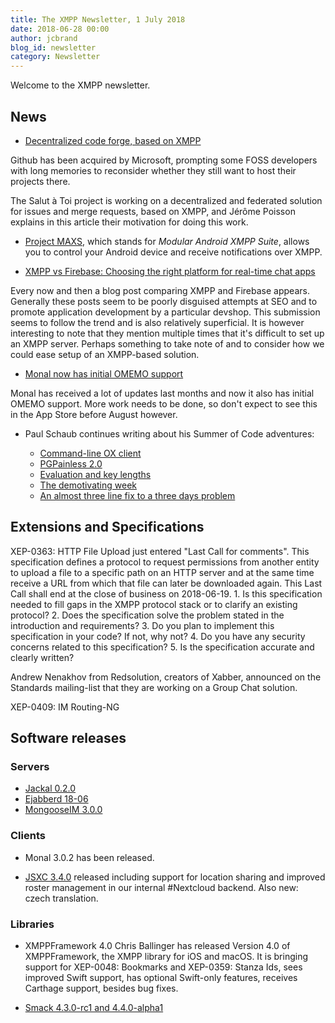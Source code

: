 ```yaml
---
title: The XMPP Newsletter, 1 July 2018
date: 2018-06-28 00:00
author: jcbrand
blog_id: newsletter 
category: Newsletter
---
```


Welcome to the XMPP newsletter.

## News

* [Decentralized code forge, based on XMPP](https://www.goffi.org/b/F4xScokjZejCYAB4NamBbc/decentralized-code-forge,-based-xmpp)

Github has been acquired by Microsoft, prompting some FOSS developers with long
memories to reconsider whether they still want to host their projects there.

The Salut à Toi project is working on a decentralized and federated solution for issues and
merge requests, based on XMPP, and Jérôme Poisson explains in this article
their motivation for doing this work.

* [Project MAXS](http://projectmaxs.org/introduction.html), which stands for *Modular Android XMPP Suite*, allows you to control your Android device and receive notifications over XMPP.

* [XMPP vs Firebase: Choosing the right platform for real-time chat apps](https://www.techcronus.com/blog/real-time-chat-application-development-xmpp-firebase)

Every now and then a blog post comparing XMPP and Firebase appears. Generally
these posts seem to be poorly disguised attempts at SEO and to promote application
development by a particular devshop. This submission seems to follow the trend
and is also relatively superficial. It is however interesting to note that they
mention multiple times that it's difficult to set up an XMPP server. Perhaps
something to take note of and to consider how we could ease setup of an
XMPP-based solution.

* [Monal now has initial OMEMO support](https://monal.im/blog/monal-has-omemo/)

Monal has received a lot of updates last months and now it
also has initial OMEMO support. More work needs to be done, so don't expect to
see this in the App Store before August however.

* Paul Schaub continues writing about his Summer of Code adventures:

    - [Command-line OX client](https://blogs.fsfe.org/vanitasvitae/2018/06/01/summer-of-code-command-line-ox-client/)
    - [PGPainless 2.0](https://blogs.fsfe.org/vanitasvitae/2018/06/06/summer-of-code-pgpainless-2-0/)
    - [Evaluation and key lengths](https://blogs.fsfe.org/vanitasvitae/2018/06/11/summer-of-code-evaluation-and-key-lengths/)
    - [The demotivating week](https://blogs.fsfe.org/vanitasvitae/2018/06/19/summer-of-code-the-demotivating-week/)
    - [An almost three line fix to a three days problem](https://blogs.fsfe.org/vanitasvitae/2018/06/26/summer-of-code-an-almost-three-line-fix-to-a-three-days-problem/)


## Extensions and Specifications

XEP-0363: HTTP File Upload just entered "Last Call for comments". This
specification defines a protocol to request permissions from another entity to
upload a file to a specific path on an HTTP server and at the same time receive
a URL from which that file can later be downloaded again. This Last Call shall
end at the close of business on 2018-06-19. 1. Is this specification needed to
fill gaps in the XMPP protocol stack or to clarify an existing protocol? 2.
Does the specification solve the problem stated in the introduction and
requirements? 3. Do you plan to implement this specification in your code? If
not, why not? 4. Do you have any security concerns related to this
specification? 5. Is the specification accurate and clearly written?

Andrew Nenakhov from Redsolution, creators of Xabber, announced on the Standards
mailing-list that they are working on a Group Chat solution.

XEP-0409: IM Routing-NG 

## Software releases

### Servers

* [Jackal 0.2.0](https://github.com/ortuman/jackal/releases/tag/0.2.0)
* [Ejabberd 18-06](https://blog.process-one.net/ejabberd-18-06/)
* [MongooseIM 3.0.0](https://www.erlang-solutions.com/blog/mongooseim-3-0-0-application-turbocharger.html)

### Clients

* Monal 3.0.2 has been released.

* [JSXC 3.4.0](https://www.jsxc.org/blog/2018/05/23/v3.4.0-released.html) released including support for location sharing and improved roster management in our internal #Nextcloud backend. Also new: czech translation.

### Libraries

* XMPPFramework 4.0
    Chris Ballinger has released Version 4.0 of XMPPFramework, the XMPP
    library for iOS and macOS. It is bringing support for XEP-0048: Bookmarks and
    XEP-0359: Stanza Ids, sees improved Swift support, has optional Swift-only
    features, receives Carthage support, besides bug fixes.

* [Smack 4.3.0-rc1 and 4.4.0-alpha1](https://discourse.igniterealtime.org/t/smack-4-3-0-rc1-and-4-4-0-alpha1-released/81962)
